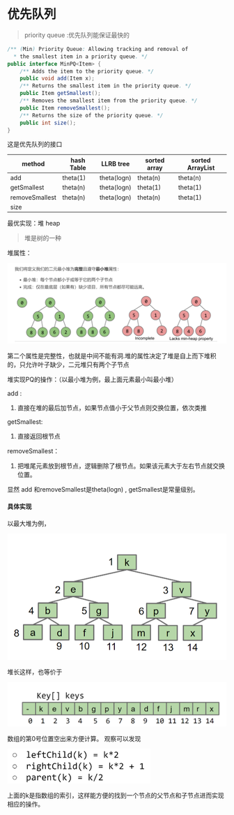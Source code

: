 # 优先队列

> priority queue :优先队列能保证最快的

```java
/** (Min) Priority Queue: Allowing tracking and removal of 
  * the smallest item in a priority queue. */
public interface MinPQ<Item> {
    /** Adds the item to the priority queue. */
    public void add(Item x);
    /** Returns the smallest item in the priority queue. */
    public Item getSmallest();
    /** Removes the smallest item from the priority queue. */
    public Item removeSmallest();
    /** Returns the size of the priority queue. */
    public int size();
}
```

这是优先队列的接口

| method         | hash Table | LLRB tree   | sorted array | sorted ArrayList |
| -------------- | ---------- | ----------- | ------------ | ---------------- |
| add            | theta(1)   | theta(logn) | theta(n)     | theta(n)         |
| getSmallest    | theta(n)   | theta(logn) | theta(1)     | theta(1)         |
| removeSmallest | theta(n)   | theta(logn) | theta(n)     | theta(1)         |
| size           |            |             |              |                  |

最优实现：堆 heap 

> 堆是树的一种

堆属性：

![image-20220904165539204](./image/image66.png)

第二个属性是完整性，也就是中间不能有洞.堆的属性决定了堆是自上而下堆积的，只允许叶子缺少，二元堆只有两个子节点

堆实现PQ的操作：（以最小堆为例，最上面元素最小叫最小堆）

add :

1. 直接在堆的最后加节点，如果节点值小于父节点则交换位置，依次类推

getSmallest:

1. 直接返回根节点

removeSmallest：

1. 把堆尾元素放到根节点，逻辑删除了根节点。如果该元素大于左右节点就交换位置。

显然 add 和removeSmallest是theta(logn) , getSmallest是常量级别。

#### 具体实现

以最大堆为例， 

<img src="./image/image64.png" alt="image-20220904170841623" style="zoom:50%;" />

堆长这样，也等价于

![image-20220904170911988](./image/image67.png)

数组的第0号位置空出来方便计算。
观察可以发现 

<img src="./image/image65.png" alt="image-20220904171002366" style="zoom:33%;" />

上面的k是指数组的索引，这样能方便的找到一个节点的父节点和子节点进而实现相应的操作。